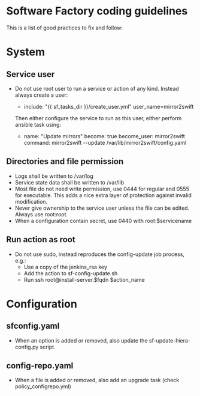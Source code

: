 Software Factory coding guidelines
==================================

This is a list of good practices to fix and follow:

# System

## Service user

* Do not use root user to run a service or action of any kind.
  Instead always create a user:
    - include: "{{ sf_tasks_dir }}/create_user.yml" user_name=mirror2swift

  Then either configure the service to run as this user, either
  perform ansible task using:
    - name: "Update mirrors"
      become: true
      become_user: mirror2swift
      command: mirror2swift --update /var/lib/mirror2swift/config.yaml

## Directories and file permission

* Logs shall be written to /var/log
* Service state data shall be written to /var/lib
* Most file do not need write permission, use 0444 for regular and 0555 for executable.
  This adds a nice extra layer of protection against invalid modification.
* Never give ownership to the service user unless the file can be edited. Always use root:root.
* When a configuration contain secret, use 0440 with root:$servicename

## Run action as root

* Do not use sudo, instead reproduces the config-update job process, e.g.:
  * Use a copy of the jenkins_rsa key
  * Add the action to sf-config-update.sh
  * Run ssh root@install-server.$fqdn $action_name


# Configuration

## sfconfig.yaml

* When an option is added or removed, also update the sf-update-hiera-config.py script.

## config-repo.yaml

* When a file is added or removed, also add an upgrade task (check policy_configrepo.yml)
